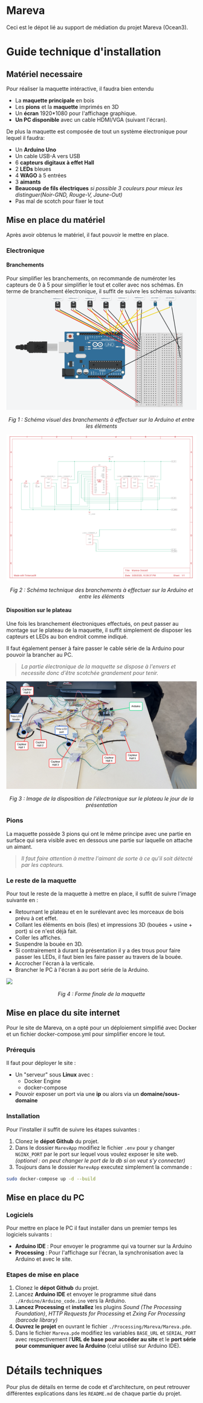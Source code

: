 # Mareva

Ceci est le dépot lié au support de médiation du projet Mareva (Ocean3). 

# Guide technique d'installation

## Matériel necessaire
Pour réaliser la maquette intéractive, il faudra bien entendu
- La **maquette principale** en bois 
- Les **pions** et la **maquette** imprimés en 3D
- Un **écran** 1920*1080 pour l'affichage graphique.
- **Un PC disponible** avec un cable HDMI/VGA (suivant l'écran).

De plus la maquette est composée de tout un système électronique pour lequel il faudra:
- Un **Arduino Uno**
- Un cable USB-A vers USB
- 6 **capteurs digitaux à effet Hall**
- 2 **LEDs** bleues
- 4 **WAGO** à 5 entrées
- 3 **aimants**
- **Beaucoup de fils électriques** *si possible 3 couleurs pour mieux les distinguer(Noir-GND, Rouge-V, Jaune-Out)*
- Pas mal de scotch pour fixer le tout

## Mise en place du matériel

Après avoir obtenus le matériel, il faut pouvoir le mettre en place.

### Electronique

#### Branchements
Pour simplifier les branchements, on recommande de numéroter les capteurs de 0 à 5 pour simplifier le tout et coller avec nos schémas. 
En terme de branchement électronique, il suffit de suivre les schémas suivants:
![](./branchement_visuel.png)
<center><i>Fig 1 : Schéma visuel des branchements à effectuer sur la Arduino et entre les éléments</i></center>

![](./branchement_technique.png)
<center><i>Fig 2 : Schéma technique des branchements à effectuer sur la Arduino et entre les éléments</i></center>

#### Disposition sur le plateau
Une fois les branchement électroniques effectués, on peut passer au montage sur le plateau de la maquette, il suffit simplement de disposer les capteurs et LEDs au bon endroit comme indiqué.

Il faut également penser à faire passer le cable série de la Arduino pour pouvoir la brancher au PC.

> *La partie électronique de la maquette se dispose à l'envers et necessite donc d'être scotchée grandement pour tenir.*

![](./disposition.png)
<center><i>Fig 3 : Image de la disposition de l'électronique sur le plateau le jour de la présentation</i></center>

### Pions

La maquette possède 3 pions qui ont le même principe avec une partie en surface qui sera visible avec en dessous une partie sur laquelle on attache un aimant.

> *Il faut faire attention à mettre l'aimant de sorte à ce qu'il soit détecté par les capteurs.*

### Le reste de la maquette 

Pour tout le reste de la maquette à mettre en place, il suffit de suivre l'image suivante en :
- Retournant le plateau et en le surélevant avec les morceaux de bois prévu à cet effet.
- Collant les éléments en bois (îles) et impressions 3D (bouées + usine + port) si ce n'est déjà fait.
- Coller les affiches.
- Suspendre la bouée en 3D.
- Si contrairement à durant la présentation il y a des trous pour faire passer les LEDs, il faut bien les faire passer au travers de la bouée. 
- Accrocher l'écran à la verticale.
- Brancher le PC à l'écran à au port série de la Arduino.

![](./final.png)
<center><i>Fig 4 : Forme finale de la maquette</i></center>

## Mise en place du site internet

Pour le site de Mareva, on a opté pour un déploiement simplifié avec Docker et un fichier docker-compose.yml pour simplifier encore le tout.

### Prérequis

Il faut pour déployer le site : 
- Un "serveur" sous **Linux** avec :
    - Docker Engine 
    - docker-compose
- Pouvoir exposer un port via une **ip** ou alors via un **domaine/sous-domaine**

### Installation

Pour l'installer il suffit de suivre les étapes suivantes : 
1. Clonez le **dépot Github** du projet.
2. Dans le dossier `MarevApp` modifiez le fichier `.env` pour y changer `NGINX_PORT` par le port sur lequel vous voulez exposer le site web. *(optionel : on peut changer le port de la db si on veut s'y connecter)*
3. Toujours dans le dossier `MarevApp` executez simplement la commande :
```bash
sudo docker-compose up -d --build
```


## Mise en place du PC

### Logiciels

Pour mettre en place le PC il faut installer dans un premier temps les logiciels suivants :
- **Arduino IDE** : Pour envoyer le programme qui va tourner sur la Arduino
- **Processing** : Pour l'affichage sur l'écran, la synchronisation avec la Arduino et avec le site.

### Etapes de mise en place

1. Clonez le **dépot Github** du projet.
2. Lancez **Arduino IDE** et envoyer le programme situé dans `./Arduino/Arduino_code.ino` vers la Arduino.
3. **Lancez Processing** et **installez** les plugins *Sound (The Processing Foundation)*, *HTTP Requests for Processing* et *Zxing For Processing (barcode library)* 
4. **Ouvrez le projet** en ouvrant le fichier `./Processing/Mareva/Mareva.pde`.
5. Dans le fichier `Mareva.pde` modifiez les variables `BASE_URL` et `SERIAL_PORT` avec respectivement l'**URL de base pour accéder au site** et le **port série pour communiquer avec la Arduino** (celui utilisé sur Arduino IDE).

# Détails techniques

Pour plus de détails en terme de code et d'architecture, on peut retrouver différentes explications dans les `README.md` de chaque partie du projet.  

